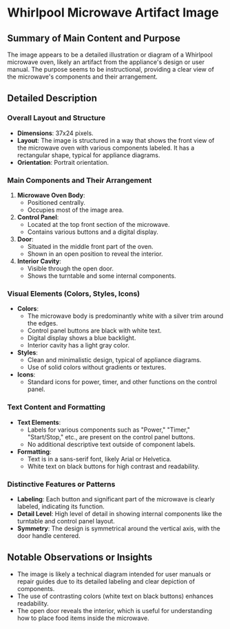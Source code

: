 # Whirlpool Microwave Artifact Image

## Summary of Main Content and Purpose
The image appears to be a detailed illustration or diagram of a Whirlpool microwave oven, likely an artifact from the appliance's design or user manual. The purpose seems to be instructional, providing a clear view of the microwave's components and their arrangement.

## Detailed Description

### Overall Layout and Structure
- **Dimensions**: 37x24 pixels.
- **Layout**: The image is structured in a way that shows the front view of the microwave oven with various components labeled. It has a rectangular shape, typical for appliance diagrams.
- **Orientation**: Portrait orientation.

### Main Components and Their Arrangement
1. **Microwave Oven Body**:
   - Positioned centrally.
   - Occupies most of the image area.
2. **Control Panel**:
   - Located at the top front section of the microwave.
   - Contains various buttons and a digital display.
3. **Door**:
   - Situated in the middle front part of the oven.
   - Shown in an open position to reveal the interior.
4. **Interior Cavity**:
   - Visible through the open door.
   - Shows the turntable and some internal components.

### Visual Elements (Colors, Styles, Icons)
- **Colors**:
  - The microwave body is predominantly white with a silver trim around the edges.
  - Control panel buttons are black with white text.
  - Digital display shows a blue backlight.
  - Interior cavity has a light gray color.
- **Styles**:
  - Clean and minimalistic design, typical of appliance diagrams.
  - Use of solid colors without gradients or textures.
- **Icons**:
  - Standard icons for power, timer, and other functions on the control panel.

### Text Content and Formatting
- **Text Elements**:
  - Labels for various components such as "Power," "Timer," "Start/Stop," etc., are present on the control panel buttons.
  - No additional descriptive text outside of component labels.
- **Formatting**:
  - Text is in a sans-serif font, likely Arial or Helvetica.
  - White text on black buttons for high contrast and readability.

### Distinctive Features or Patterns
- **Labeling**: Each button and significant part of the microwave is clearly labeled, indicating its function.
- **Detail Level**: High level of detail in showing internal components like the turntable and control panel layout.
- **Symmetry**: The design is symmetrical around the vertical axis, with the door handle centered.

## Notable Observations or Insights
- The image is likely a technical diagram intended for user manuals or repair guides due to its detailed labeling and clear depiction of components.
- The use of contrasting colors (white text on black buttons) enhances readability.
- The open door reveals the interior, which is useful for understanding how to place food items inside the microwave.